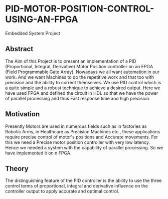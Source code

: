 # PID-MOTOR-POSITION-CONTROL-USING-AN-FPGA
Embedded System Project
## Abstract
The Aim of this Project is to present an implementation of a PID (Proportional, Integral, Derivative) Motor Position controller on an FPGA (Field Programmable Gate Array). Nowadays we all want automation in our work. And we want Machines to do the repetitive work and that too with precision and the ability to correct themselves. We use PID control which is a quite simple and a robust technique to achieve a desired output. Here we have used FPGA and defined the circuit in HDL so that we have the power of parallel processing and thus Fast response time and high precision.
## Motivation
Presently Motors are used in numerous fields such as in factories as Robotic Arms, in Healthcare as Precision Machines etc., these applications require precise control of motor's positions and Accurate movements. For this we need a Precise motor position controller with very low latency. Hence we needed a system with the capability of parallel processing. So we have implemented it on n FPGA.
## Theory
The distinguishing feature of the PID controller is the ability to use the three control terms of proportional, integral and derivative influence on the controller output to apply accurate and optimal control.
